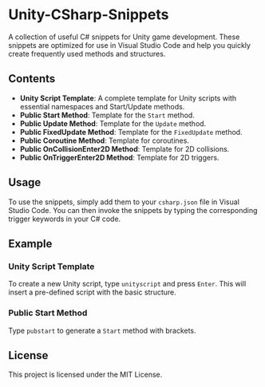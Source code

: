 # Unity-CSharp-Snippets

A collection of useful C# snippets for Unity game development. These snippets are optimized for use in Visual Studio Code and help you quickly create frequently used methods and structures.

## Contents

- **Unity Script Template**: A complete template for Unity scripts with essential namespaces and Start/Update methods.
- **Public Start Method**: Template for the `Start` method.
- **Public Update Method**: Template for the `Update` method.
- **Public FixedUpdate Method**: Template for the `FixedUpdate` method.
- **Public Coroutine Method**: Template for coroutines.
- **Public OnCollisionEnter2D Method**: Template for 2D collisions.
- **Public OnTriggerEnter2D Method**: Template for 2D triggers.

## Usage

To use the snippets, simply add them to your `csharp.json` file in Visual Studio Code. You can then invoke the snippets by typing the corresponding trigger keywords in your C# code.

## Example

### Unity Script Template

To create a new Unity script, type `unityscript` and press `Enter`. This will insert a pre-defined script with the basic structure.

### Public Start Method

Type `pubstart` to generate a `Start` method with brackets.

## License

This project is licensed under the MIT License.
